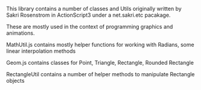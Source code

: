 This library contains a number of classes and Utils originally written by Sakri Rosenstrom in ActionScript3 under a net.sakri.etc pacakage.

These are mostly used in the context of programming graphics and animations.

MathUtil.js contains mostly helper functions for working with Radians, some linear interpolation methods

Geom.js contains classes for Point, Triangle, Rectangle, Rounded Rectangle

RectangleUtil contains a number of helper methods to manipulate Rectangle objects